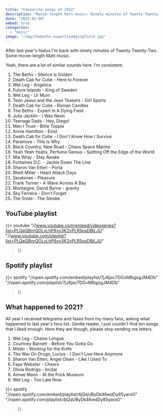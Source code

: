 ```yaml
---
title: "Favourite songs of 2022"
description: "Movie-length Matt-music: Ninety minutes of Twenty Twenty-Two."
date: "2023-02-04"
embed: true
categories: 
  - "music"
image: "/img/thebeths-expertinadyingfield.jpg"
---
```


After last year's hiatus I'm back with ninety minutes of Twenty Twenty-Two. Some movie-length Matt-music.

Yeah, there are a lot of similar sounds here. I'm consistent.

1. The Beths - Silence is Golden
2. Death Cab for Cutie - Here to Forever
3. Wet Leg - Angelica
4. Future Islands - King of Sweden
5. Wet Leg - Ur Mum
6. Teen Jesus and the Jean Teasers - Girl Sports
7. Death Cab for Cutie - Roman Candles
8. The Beths - Expert In A Dying Field
9. Julia Jacklin - I Was Neon
10. Teenage Dads - Hey, Diego!
11. Men I Trust - Billie Toppie
12. Annie Hamilton - Exist
13. Death Cab for Cutie - I Don't Know How I Survive
14. Paramore - This Is Why
15. Black Country, New Road - Chaos Space Marine
16. Yeah Yeah Yeahs, Perfume Genius - Spitting Off the Edge of the World
17. Mia Wray - Stay Awake
18. Fontaines D.C. - Jackie Down The Line
19. Sharon Van Etten - Porta
20. Rhett Miller - Heart Attack Days
21. Seratones - Pleasure
22. Frank Turner - A Wave Across A Bay
23. Montaigne, David Byrne - gravity
24. Sky Ferreira - Don't Forget
25. The Smile - The Smoke

## YouTube playlist
{{< youtube
  "//www.youtube.com/embed/videoseries?list=PLQeQBnrQOLvLhP6yv3K2yPLR5psDBjLJU"
  "//www.youtube.com/playlist?list=PLQeQBnrQOLvLhP6yv3K2yPLR5psDBjLJU"
>}}

## Spotify playlist
{{< spotify
  "//open.spotify.com/embed/playlist/7jJ6jxc7DGvM6qjsgJM4Db"
  "//open.spotify.com/playlist/7jJ6jxc7DGvM6qjsgJM4Db"
>}}

## What happened to 2021?

All year I received telegrams and faxes from my many fans, asking what happened to last year's favs list. Gentle reader, I just couldn't find ten songs that I liked enough. Here they are though, please stop sending me letters.

1. Wet Leg - Chaise Longue
2. Courtney Barnett - Before You Gotta Go
3. Mitski - Working for the Knife
4. The War On Drugs, Lucius - I Don't Live Here Anymore
5. Sharon Van Etten, Angel Olsen - Like I Used To
6. Faye Webster - Cheers
7. Olivia Rodrigo - brutal
8. Aimee Mann - At the Frick Museum
9. Wet Leg - Too Late Now

{{< spotify
  "//open.spotify.com/embed/playlist/4jQqUByDk46wdDy85yaroO"
  "//open.spotify.com/playlist/4jQqUByDk46wdDy85yaroO"
>}}
